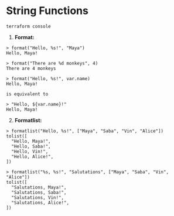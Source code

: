 # String Functions

```terraform console```

1. **Format:**
```
> format("Hello, %s!", "Maya")
Hello, Maya!
```
```
> format("There are %d monkeys", 4)
There are 4 monkeys
```
```
> format("Hello, %s!", var.name)
Hello, Maya!
```
```is equivalent to```
```
> "Hello, ${var.name}!"
Hello, Maya!
```

2. **Formatlist:**
```
> formatlist("Hello, %s!", ["Maya", "Saba", "Vin", "Alice"])
tolist([
  "Hello, Maya!",
  "Hello, Saba!",
  "Hello, Vin!",
  "Hello, Alice!",
])
```
```
> formatlist("%s, %s!", "Salutations", ["Maya", "Saba", "Vin", "Alice"])
tolist([
  "Salutations, Maya!",
  "Salutations, Saba!",
  "Salutations, Vin!",
  "Salutations, Alice!",
])
```

